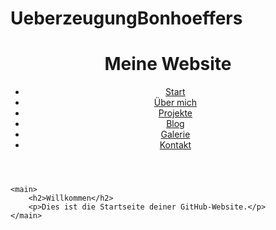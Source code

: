 # UeberzeugungBonhoeffers
<!DOCTYPE html>
<html lang="de">
<head>
    <meta charset="UTF-8">
    <title>Startseite</title>
    <link rel="stylesheet" href="style.css">
</head>
<body>
    <header>
        <h1>Meine Website</h1>
        <nav>
            <ul>
                <li><a href="index.html">Start</a></li>
                <li><a href="seite1.html">Über mich</a></li>
                <li><a href="seite2.html">Projekte</a></li>
                <li><a href="seite3.html">Blog</a></li>
                <li><a href="seite4.html">Galerie</a></li>
                <li><a href="seite5.html">Kontakt</a></li>
            </ul>
        </nav>
    </header>

    <main>
        <h2>Willkommen</h2>
        <p>Dies ist die Startseite deiner GitHub-Website.</p>
    </main>
</body>
</html>
